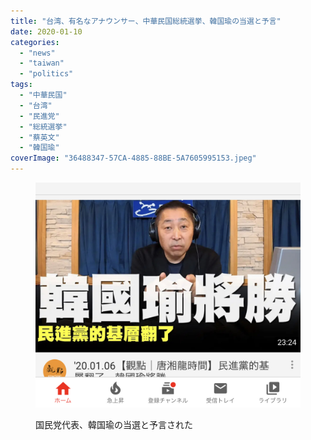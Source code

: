 ```yaml
---
title: "台湾、有名なアナウンサー、中華民国総統選挙、韓国瑜の当選と予言"
date: 2020-01-10
categories: 
  - "news"
  - "taiwan"
  - "politics"
tags: 
  - "中華民国"
  - "台湾"
  - "民進党"
  - "総統選挙"
  - "蔡英文"
  - "韓国瑜"
coverImage: "36488347-57CA-4885-88BE-5A7605995153.jpeg"
---
```


<figure>

![](images/36488347-57CA-4885-88BE-5A7605995153-1024x870.jpeg)

<figcaption>

国民党代表、韓国瑜の当選と予言された  

</figcaption>

</figure>
